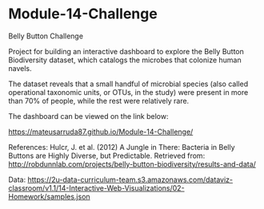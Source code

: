 # Module-14-Challenge
Belly Button Challenge

Project for building an interactive dashboard to explore the Belly Button Biodiversity dataset, which catalogs the microbes that colonize human navels.

The dataset reveals that a small handful of microbial species (also called operational taxonomic units, or OTUs, in the study) were present in more than 70% of people, while the rest were relatively rare.

The dashboard can be viewed on the link below:

https://mateusarruda87.github.io/Module-14-Challenge/

References:
Hulcr, J. et al. (2012) A Jungle in There: Bacteria in Belly Buttons are Highly Diverse, but Predictable. 
Retrieved from: http://robdunnlab.com/projects/belly-button-biodiversity/results-and-data/

Data:
https://2u-data-curriculum-team.s3.amazonaws.com/dataviz-classroom/v1.1/14-Interactive-Web-Visualizations/02-Homework/samples.json
